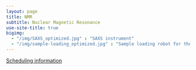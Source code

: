 ```yaml
---
layout: page
title: NMR
subtitle: Nuclear Magnetic Resonance
use-site-title: true
bigimg:
  - "/img/SAXS_optimized.jpg" : "SAXS instrument"
  - "/img/sample-loading_optimized.jpg" : "Sample loading robot for the SAXS"
---
```


<a href="{{ site.baseurl }}/scheduling_nmr/">Scheduling information</a>
